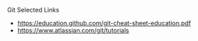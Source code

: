 Git Selected Links


  * https://education.github.com/git-cheat-sheet-education.pdf
  * https://www.atlassian.com/git/tutorials
